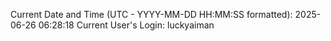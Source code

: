 Current Date and Time (UTC - YYYY-MM-DD HH:MM:SS formatted): 2025-06-26 06:28:18
Current User's Login: luckyaiman
